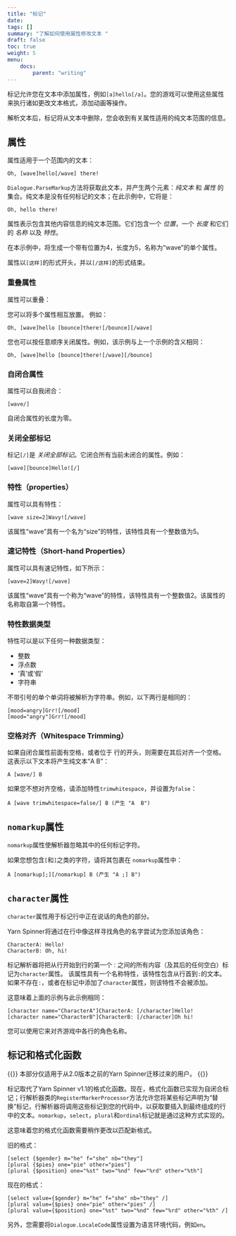 ```yaml
---
title: "标记"
date: 
tags: []
summary: "了解如何使用属性修改文本 "
draft: false
toc: true
weight: 5
menu: 
    docs:
        parent: "writing"
---
```


标记允许您在文本中添加属性，例如`[a]hello[/a]`。您的游戏可以使用这些属性来执行诸如更改文本格式，添加动画等操作。

解析文本后，标记将从文本中删除，您会收到有关属性适用的纯文本范围的信息。

## 属性

属性适用于一个范围内的文本：

```yarn
Oh, [wave]hello[/wave] there!
```

`Dialogue.ParseMarkup`方法将获取此文本，并产生两个元素：_纯文本_ 和 _属性_ 的集合。纯文本是没有任何标记的文本；在此示例中，它将是：

```yarn
Oh, hello there!
```

属性表示包含其他内容信息的纯文本范围。它们包含一个 _位置_，一个 _长度_ 和它们的 _名称_ 以及 _特性_。 

在本示例中，将生成一个带有位置为4，长度为5，名称为“wave”的单个属性。 

属性以`[这样]`的形式开头，并以`[/这样]`的形式结束。

### 重叠属性

属性可以重叠：

您可以将多个属性相互放置。 例如： 

```yarn
Oh, [wave]hello [bounce]there![/bounce][/wave]
```

您也可以按任意顺序关闭属性。例如，该示例与上一个示例的含义相同： 

```yarn
Oh, [wave]hello [bounce]there![/wave][/bounce]
```

### 自闭合属性

属性可以自我闭合：

```yarn
[wave/]
```
自闭合属性的长度为零。 

### 关闭全部标记

标记`[/]`是 _关闭全部标记_。它闭合所有当前未闭合的属性。例如：

```yarn
[wave][bounce]Hello![/]
```

### 特性（properties）

属性可以具有特性：

```yarn
[wave size=2]Wavy![/wave]
```

该属性“wave”具有一个名为“size”的特性，该特性具有一个整数值为5。 

### 速记特性（Short-hand Properties）

属性可以具有速记特性，如下所示：

```yarn
[wave=2]Wavy![/wave]
```

该属性“wave”具有一个称为“wave”的特性，该特性具有一个整数值2。该属性的名称取自第一个特性。

### 特性数据类型

特性可以是以下任何一种数据类型：

- 整数
- 浮点数
- ‘真’或‘假’
- 字符串

不带引号的单个单词将被解析为字符串。例如，以下两行是相同的：

```yarn
[mood=angry]Grr![/mood]
[mood="angry"]Grr![/mood]
```

### 空格对齐（Whitespace Trimming）

如果自闭合属性前面有空格，或者位于
行的开头，则需要在其后对齐一个空格。这表示以下文本将产生纯文本“A B”：

```yarn
A [wave/] B
```

如果您不想对齐空格，请添加特性`trimwhitespace`，并设置为`false`： 

```yarn
A [wave trimwhitespace=false/] B (产生 "A  B")
```

## `nomarkup`属性

`nomarkup`属性使解析器忽略其中的任何标记字符。 

如果您想包含`[`和`]`之类的字符，请将其包裹在
`nomarkup`属性中： 

```yarn
A [nomarkup];][/nomarkup] B (产生 "A ;] B")
```

## `character`属性

`character`属性用于标记行中正在说话的角色的部分。 

Yarn Spinner将通过在行中像这样寻找角色的名字尝试为您添加该角色：

```yarn
CharacterA: Hello!
CharacterB: Oh, hi!
```

标记解析器将把从行开始到行的第一个`：`之间的所有内容（及其后的任何空白）标记为`character`属性。 该属性具有一个名称特性，该特性包含从行首到`:`的文本。如果不存在`:`，或者在标记中添加了`character`属性，则该特性不会被添加。 

这意味着上面的示例与此示例相同： 

```yarn
[character name="CharacterA"]CharacterA: [/character]Hello!
[character name="CharacterB"]CharacterB: [/character]Oh hi!
```

您可以使用它来对齐游戏中各行的角色名称。

## 标记和格式化函数

{{<note>}}
本部分仅适用于从2.0版本之前的Yarn Spinner迁移过来的用户。 
{{</note>}}

标记取代了Yarn Spinner v1.1的格式化函数。现在，格式化函数已实现为自闭合标记；行解析器类的`RegisterMarkerProcessor`方法允许您将某些标记声明为“替换”标记，行解析器将调用这些标记到您的代码中，以获取要插入到最终组成的行中的文本。`nomarkup`，`select`，`plural`和`ordinal`标记就是通过这种方式实现的。 

这意味着您的格式化函数需要稍作更改以匹配新格式。

旧的格式：

```yarn
[select {$gender} m="he" f="she" nb="they"]
[plural {$pies} one="pie" other="pies"]
[plural {$position} one="%st" two="%nd" few="%rd" other="%th"]
```

现在的格式：

```yarn
[select value={$gender} m="he" f="she" nb="they" /]
[plural value={$pies} one="pie" other="pies" /]
[plural value={$position} one="%st" two="%nd" few="%rd" other="%th" /]
```

另外，您需要将`Dialogue.LocaleCode`属性设置为语言环境代码，例如`en`。
